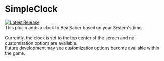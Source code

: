 # SimpleClock
[![Latest Release](https://img.shields.io/github/v/release/MadSquids/SimpleClock?style=for-the-badge)](https://github.com/MadSquids/SimpleClock/releases/latest)\
This plugin adds a clock to BeatSaber based on your System's time.\
\
Currently, the clock is set to the top center of the screen and no customization options are available.\
Future development may see customization options become available within the game.

